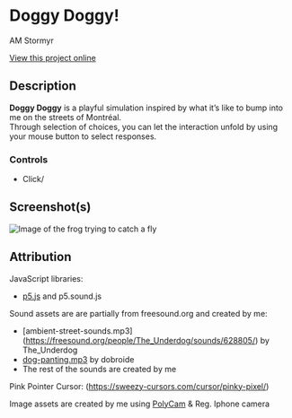 # Doggy Doggy!

AM Stormyr

[View this project online](https://am-stormyr.github.io/cart253/topics/self-portrait/)

## Description

**Doggy Doggy** is a playful simulation inspired by what it’s like to bump into me on the streets of Montréal.  
Through selection of choices, you can let the interaction unfold by using your mouse button to select responses. 

### Controls

- Click/ 

## Screenshot(s)

![Image of the frog trying to catch a fly](assets/images/doggyDoggy-Screenshot-2025-09-30.png)

## Attribution

JavaScript libraries:
- [p5.js](https://p5js.org) and p5.sound.js

Sound assets are are partially from freesound.org and created by me:
- [ambient-street-sounds.mp3] (https://freesound.org/people/The_Underdog/sounds/628805/) by The_Underdog 
- [dog-panting.mp3](https://freesound.org/people/dobroide/sounds/39980/) by dobroide
- The rest of the sounds are created by me

Pink Pointer Cursor:
(https://sweezy-cursors.com/cursor/pinky-pixel/)

Image assets are created by me using [PolyCam](https://poly.cam/) & Reg. Iphone camera






